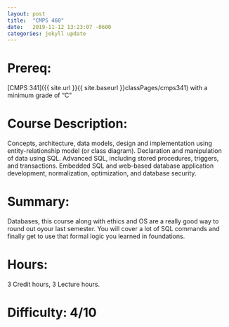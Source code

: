 ```yaml
---
layout: post
title:  "CMPS 460"
date:   2019-11-12 13:23:07 -0600
categories: jekyll update
---
```

# Prereq:  
[CMPS 341]({{ site.url }}{{ site.baseurl }}classPages/cmps341) with a minimum grade of “C”  
  
# Course Description:  
Concepts, architecture, data models, design and implementation using entity-relationship model (or class diagram). Declaration and manipulation of data using SQL. Advanced SQL, including stored procedures, triggers, and transactions. Embedded SQL and web-based database application development, normalization, optimization, and database security.  
  
# Summary:  
Databases, this course along with ethics and OS are a really good way to round out oyour last semester. You will cover a lot of SQL commands and finally get to use that formal logic you learned in foundations.   
  
# Hours:  
3 Credit hours, 3 Lecture hours.  
  
# Difficulty:  4/10  